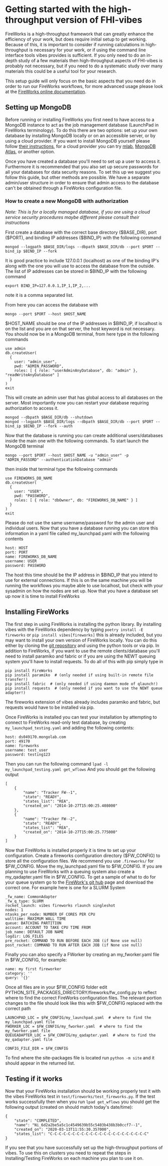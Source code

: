 # Getting started with the high-throughput version of FHI-vibes
FireWorks is a high-throughput framework that can greatly enhance the efficiency of your work, but does require initial setup to get working.
Because of this, it is important to consider if running calculations in high-throughput is necessary for your work, or if using the command line interface tools vibes provides is sufficient.
If you only need to do an in-depth study of a few materials then high-throughput aspects of FHI-vibes is probably not necessary, but if you need to do a systematic study over many materials this could be a useful tool for your research.

This setup guide will only focus on the basic aspects that you need do in order to run our FireWorks workflows, for more advanced usage please look at the [FireWorks online documentation](https://materialsproject.github.io/fireworks/).


## Setting up MongoDB
Before running or installing FireWorks you first need to have access to a MongoDB instance to act as the job management database (LaunchPad in FireWorks terminology).
To do this there are two options: set up your own database by installing MongoDB locally or on an accessible server, or by using a cloud provider.
If you want to install MongoDB yourself please follow [their instructions](https://www.mongodb.com/), for a cloud provider you can try [mlab](http://mlab.com/), [MongoDB Atlas](https://www.mongodb.com/cloud/atlas), or another option.

Once you have created a database you'll need to set up a user to access it.
Furthermore it is recommended that you also set up secure passwords for all your databases for data security reasons.
To set this up we suggest you follow this guide, but other methods are possible.
We have a separate admin/user structure in order to ensure that admin access to the database can't be obtained through a FireWorks configuration file.

### How to create a new MongoDB with authorization
*Note: This is for a locally managed database, if you are using a cloud service security procedures maybe different please consult their instructions*

First create a database with the correct base directory (\$BASE_DIR), port (\$PORT), and binding IP addresses (\$BIND_IP) with the following command
```
mongod --logpath $BASE_DIR/logs --dbpath $BASE_DIR/db --port $PORT --bind_ip $BIND_IP --fork
```
It is good practice to include 127.0.0.1 (localhost) as one of the binding IP's along with the one you will use to access the database from the outside.
The list of IP addresses can be stored in $BIND_IP with the following command
```
export BIND_IP=127.0.0.1,IP_1,IP_2,...
```
note it is a comma separated list.

From here you can access the database with
```
mongo --port $PORT --host $HOST_NAME
```
\$HOST_NAME should be one of the IP addresses in \$BIND_IP, if localhost is on the list and you are on that server, the host keyword is not necessary.
You should now be in a MongoDB terminal, from here type in the following commands
```
use admin
db.createUser(
  {
    user: "admin_user",
    pwd: "ADMIN_PASSWORD",
    roles: [ { role: "userAdminAnyDatabase", db: "admin" }, "readWriteAnyDatabase" ]
  }
)
exit
```
This will create an admin user that has global access to all databases on the server. Most importantly now you can restart your database requiring authorization to access it.
```
mongod --dbpath $BASE_DIR/db --shutdown
mongod --logpath $BASE_DIR/logs --dbpath $BASE_DIR/db --port $PORT --bind_ip $BIND_IP --fork --auth
```
Now that the database is running you can create additional users/databases inside the main one with the following commands.
To start launch the MongoDB terminal
```
mongo --port $PORT --host $HOST_NAME -u "admin_user" -p "ADMIN_PASSORD" --authenticationDatabase "admin"
```
then inside that terminal type the following commands
```
use FIREWORKS_DB_NAME
db.createUser(
  {
    user: "USER",
    pwd: "PASSWORD",
    roles: [ { role: "dbOwner", db: "FIREWORKS_DB_NAME" } ]
  }
)
exit
```
Please do not use the same username/password for the admin user and individual users.
Now that you have a database running you can store this information in a yaml file called my_launchpad.yaml with the following contents
```
host: HOST
port: PORT
name: FIREWORKS_DB_NAME
username: USER
password: PASSWORD
```
The host this time should be the IP address in $BIND_IP that you intend to use for external connections. If this is on the same machine you will be running the workflows you maybe able to use localhost, but check with your sysadmin on how the nodes are set up.
Now that you have a database set up now it is time to install FireWorks

## Installing FireWorks
The first step in using FireWorks is installing the python library.
By installing vibes with the FireWorks dependency by typing ```poetry install -E fireworks``` or ```pip install vibes[fireworks]``` this is already included, but you may want to install your own version of FireWorks locally.
You can do this either by cloning the [git repository](https://github.com/materialsproject/fireworks) and using the python tools or via pip.
In addition to FireWorks, if you want to use the remote clients/database you'll need to install paramiko and fabric or if you are using the NEWT queuing system you'll have to install requests.
To do all of this with pip simply type in
```
pip install FireWorks
pip install paramiko  # (only needed if using built-in remote file transfer!)
pip install fabric  # (only needed if using daemon mode of qlaunch!)
pip install requests  # (only needed if you want to use the NEWT queue adapter!)
```
The fireworks extension of vibes already includes paramiko and fabric, but requests would have to be installed via pip.

Once FireWorks is installed you can test your installation by attempting to connect to FireWorks read-only test database, by creating ```my_launchpad_testing.yaml``` and adding the following contents:
```
host: ds049170.mongolab.com
port: 49170
name: fireworks
username: test_user
password: testing123
```
Then you can run the following command
```lpad -l my_launchpad_testing.yaml get_wflows```
And you should get the following output
```
[
    {
        "name": "Tracker FW--1",
        "state": "READY",
        "states_list": "REA",
        "created_on": "2014-10-27T15:00:25.408000"
    },
    {
        "name": "Tracker FW--2",
        "state": "READY",
        "states_list": "REA",
        "created_on": "2014-10-27T15:00:25.775000"
    }
]
```

Now that FireWorks is installed properly it is time to set up your configuration.
Create a fireworks configuration directory (\$FW_CONFIG) to store all the configuration files.
We recommend you use `.fireworks/` for \$FW_CONFIG.
Move the my_launchpad.yaml file to \$FW_CONFIG.
If you are planning to use FireWorks with a queuing system also create a my_qadapter.yaml file in \$FW_CONFIG. To get a sample of what to do for your queue system go to the [FireWork's git hub](https://github.com/materialsproject/fireworks/tree/master/fw_tutorials/queue) page and download the correct one.
For example here is one for a SLURM System
```
_fw_name: CommonAdapter
_fw_q_type: SLURM
rocket_launch: vibes fireworks rlaunch singleshot
nodes: 1
ntasks_per_node: NUMBER OF CORES PER CPU
walltime: MAXIMUM WALL TIME
queue: BATCHING PARTITION
account: ACCOUNT TO TAKE CPU TIME FROM
job_name: DEFAULT JOB NAME
logdir: LOG_FILES
pre_rocket: COMMAND TO RUN BEFORE EACH JOB (if None use null)
post_rocket: COMMAND TO RUN AFTER EACH JOB (if None use null)
```
Finally you can also specify a FWorker by creating an my_fworker.yaml file in \$FW_CONFIG, for example:
```
name: my first fireworker
category: ''
query: '{}'
```
Once all files are in your \$FW_CONFIG folder edit PYTHON_SITE_PACKAGES_DIRECTORY/fireworks/fw_config.py to reflect where to find the correct FireWorks configuration files. The relevant portion changes to the file  should look like this with $FW_CONFIG replaced with the correct path
```
LAUNCHPAD_LOC = $FW_CONFIG/my_launchpad.yaml  # where to find the my_launchpad.yaml file
FWORKER_LOC = $FW_CONFIG/my_fworker.yaml  # where to find the my_fworker.yaml file
QUEUEADAPTER_LOC = $FW_CONFIG/my_qadapter.yaml  # where to find the my_qadapter.yaml file

CONFIG_FILE_DIR = $FW_CONFIG
```
To find where the site-packages file is located run `python -m site` and it should appear in the returned list.

## Testing if it works
Now that your FireWorks installation should be working properly test it with the vibes FireWorks test in `test/fireworks/test_fireworks.py`.
If the test works successfully then when you run `lpad get_wflows` you should get the following output (created on should match today's date/time):
```
{
    "state": "COMPLETED",
    "name": "Ni_6d2a2be5a5c1c4549639b55c5403b438b3b0ccf7--1",
    "created_on": "2020-03-13T11:55:30.357000",
    "states_list": "C-C-C-C-C-C-C-C-C-C-C-C-C-C-C-C-C-C-C-C-C-C"
}

```
If you see that you have successfully set up the high-throughput portions of vibes. To use this on clusters you need to repeat the steps in Installing/Testing FireWorks on each machine you plan to use it on.
